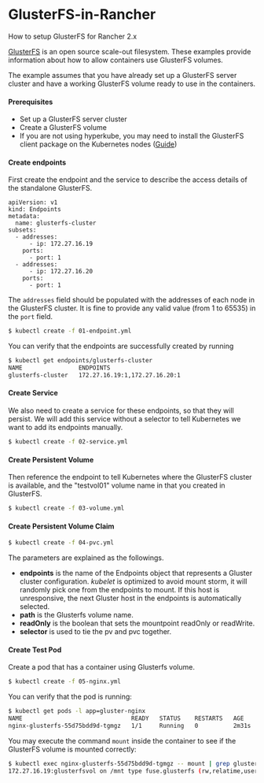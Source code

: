 # GlusterFS-in-Rancher
How to setup GlusterFS for Rancher 2.x

[GlusterFS](http://www.gluster.org) is an open source scale-out filesystem.
These examples provide information about how to allow containers use GlusterFS
volumes.

The example assumes that you have already set up a GlusterFS server cluster and
have a working GlusterFS volume ready to use in the containers.

#### Prerequisites

* Set up a GlusterFS server cluster
* Create a GlusterFS volume
* If you are not using hyperkube, you may need to install the GlusterFS client
  package on the Kubernetes nodes
  ([Guide](http://gluster.readthedocs.io/en/latest/Administrator%20Guide/))

#### Create endpoints

First create the endpoint and the service to describe the access details of the standalone GlusterFS.

```
apiVersion: v1
kind: Endpoints
metadata:
  name: glusterfs-cluster
subsets:
  - addresses:
      - ip: 172.27.16.19
    ports:
      - port: 1
  - addresses:
      - ip: 172.27.16.20
    ports:
      - port: 1
```
The `addresses` field should be populated with the addresses of each node in the GlusterFS cluster. It is fine to provide any valid value (from 1 to 65535) in the `port` field.

```sh
$ kubectl create -f 01-endpoint.yml
```

You can verify that the endpoints are successfully created by running

```sh
$ kubectl get endpoints/glusterfs-cluster
NAME                ENDPOINTS
glusterfs-cluster   172.27.16.19:1,172.27.16.20:1
```

#### Create Service

We also need to create a service for these endpoints, so that they will persist. We will add this service without a selector to tell Kubernetes we want to add its endpoints manually.

```sh
$ kubectl create -f 02-service.yml
```

#### Create Persistent Volume

Then reference the endpoint to tell Kubernetes where the GlusterFS cluster is available, and the "testvol01" volume name in that you created in GlusterFS.

```sh
$ kubectl create -f 03-volume.yml
```

#### Create Persistent Volume Claim

```sh
$ kubectl create -f 04-pvc.yml
```

The parameters are explained as the followings.

- **endpoints** is the name of the Endpoints object that represents a Gluster
  cluster configuration. *kubelet* is optimized to avoid mount storm, it will
  randomly pick one from the endpoints to mount. If this host is unresponsive,
  the next Gluster host in the endpoints is automatically selected.
- **path** is the Glusterfs volume name.
- **readOnly** is the boolean that sets the mountpoint readOnly or readWrite.
- **selector** is used to tie the pv and pvc together.

#### Create Test Pod

Create a pod that has a container using Glusterfs volume.

```sh
$ kubectl create -f 05-nginx.yml
```

You can verify that the pod is running:

```sh
$ kubectl get pods -l app=gluster-nginx
NAME                               READY   STATUS    RESTARTS   AGE
nginx-glusterfs-55d75bdd9d-tgmgz   1/1     Running   0          2m31s
```

You may execute the command `mount` inside the container to see if the
GlusterFS volume is mounted correctly:

```sh
$ kubectl exec nginx-glusterfs-55d75bdd9d-tgmgz -- mount | grep glusterfs
172.27.16.19:glusterfsvol on /mnt type fuse.glusterfs (rw,relatime,user_id=0,group_id=0,default_permissions,allow_other,max_read=131072)
```

